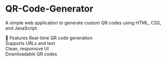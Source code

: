 # QR-Code-Generator
A simple web application to generate custom QR codes using HTML, CSS, and JavaScript.

🚀 Features
Real-time QR code generation
<br>
Supports URLs and text
<br>
Clean, responsive UI
<br>
Downloadable QR codes
